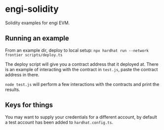 # engi-solidity
Solidity examples for engi EVM.

## Running an example
From an example dir, deploy to local setup:
`npx hardhat run --network frontier scripts/deploy.ts`

The deploy script will give you a contract address that it deployed at.
There is an example of interacting with the contract in `test.js`, paste the contract address in there.

`node test.js` will perform a few interactions with the contracts and print the results.

## Keys for things
You may want to supply your credentials for a different account, by default a test account has been added to `hardhat.config.ts`.
